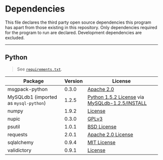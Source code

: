# Dependencies

This file declares the third party open source dependencies this program has apart from those existing in this repository. Only dependencies required for the program to run are declared. Development dependencies are excluded.

* * *

## Python

> See [`requirements.txt`](requirements.txt).

Package | Version | License
------- | ------- | -------
msgpack-python | 0.3.0 | [Apache 2.0](https://github.com/msgpack/msgpack-python/blob/0.3.0/COPYING)
MySQLdb1 (imported as `mysql-python`) | 1.2.5 | [Python 1.5.2 License](https://docs.python.org/2/license.html) via [MySQLdb-1.2.5/INSTALL](https://github.com/farcepest/MySQLdb1/blob/MySQLdb-1.2.5/INSTALL#L249)
numpy | 1.9.2 | [License](http://www.numpy.org/license.html)
nupic | 0.3.0 | [GPLv3](https://github.com/numenta/nupic/blob/master/LICENSE.txt)
psutil | 1.0.1 | [BSD License](https://github.com/giampaolo/psutil/blob/release-1.0.1/LICENSE)
requests | 2.0.1 | [Apache 2.0 License](https://github.com/kennethreitz/requests/blob/v2.0.1/LICENSE)
sqlalchemy | 0.9.4 | [MIT License](https://bitbucket.org/zzzeek/sqlalchemy/src/ccc0c44c3a60fc4906e5e3b26cc6d2b7a69d33bf/LICENSE?at=rel_0_9_4)
validictory | 0.9.1 | [License](https://github.com/sunlightlabs/validictory/blob/0.9.1/LICENSE.txt)
